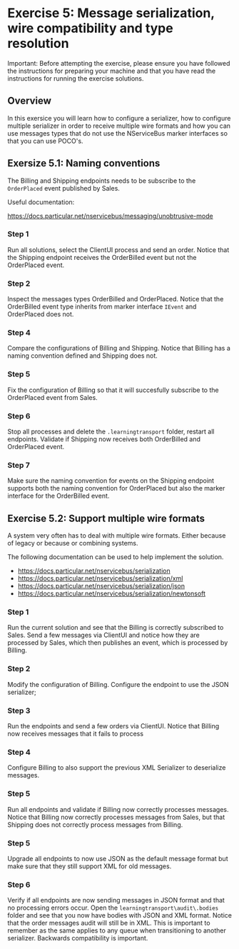 # Exercise 5: Message serialization, wire compatibility and type resolution

Important: Before attempting the exercise, please ensure you have followed the instructions for preparing your machine and that you have read the instructions for running the exercise solutions.

## Overview

In this exersice you will learn how to configure a serializer, how to configure multiple serializer in order to receive multiple wire formats and how you can use messages types that do not use the NServiceBus marker interfaces so that you can use POCO's.

## Exersize 5.1:  Naming conventions

The Billing and Shipping endpoints needs to be subscribe to the `OrderPlaced` event published by Sales.

Useful documentation:

https://docs.particular.net/nservicebus/messaging/unobtrusive-mode

### Step 1

Run all solutions, select the ClientUI process and send an order. Notice that the Shipping endpoint receives the OrderBilled event but not the OrderPlaced event. 

### Step 2

Inspect the messages types OrderBilled and OrderPlaced. Notice that the OrderBilled event type inherits from marker interface `IEvent` and OrderPlaced does not.

###  Step 4

Compare the configurations of Billing and Shipping. Notice that Billing has a naming convention defined and Shipping does not.

### Step 5

Fix the configuration of Billing so that it will succesfully subscribe to the OrderPlaced event from Sales.

### Step 6

Stop all processes and delete the `.learningtransport` folder, restart all endpoints. Validate if Shipping now receives both OrderBilled and OrderPlaced event.

### Step 7

Make sure the naming convention for events on the Shipping endpoint supports both the naming convention for OrderPlaced but also the marker interface for the OrderBilled event.


## Exercise 5.2: Support multiple wire formats

A system very often has to deal with multiple wire formats. Either because of legacy or because or combining systems.

The following documentation can be used to help implement the solution.

- https://docs.particular.net/nservicebus/serialization
- https://docs.particular.net/nservicebus/serialization/xml
- https://docs.particular.net/nservicebus/serialization/json
- https://docs.particular.net/nservicebus/serialization/newtonsoft


### Step 1

Run the current solution and see that the Billing is correctly subscribed to Sales. Send a few messages via ClientUI and notice how they are processed by Sales, which then publishes an event, which is processed by Billing.

### Step 2

Modify the configuration of Billing. Configure the endpoint to use the JSON serializer;

### Step 3

Run the endpoints and send a few orders via ClientUI. Notice that Billing now receives messages that it fails to process

### Step 4

Configure Billing to also support the previous XML Serializer to deserialize messages.

### Step 5

Run all endpoints and validate if Billing now correctly processes messages. Notice that Billing now correctly processes messages from Sales, but that Shipping does not correctly process messages from Billing.

### Step 5

Upgrade all endpoints to now use JSON as the default message format but make sure that they still support XML for old messages.

### Step 6

Verify if all endpoints are now sending messages in JSON format and that no processing errors occur. Open the `learningtransport\audit\.bodies` folder and see that you now have bodies with JSON and XML format. Notice that the order messages audit  will still be in XML. This is important to remember as the same applies to any queue when transitioning to another serializer. Backwards compatibility is important.

